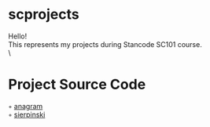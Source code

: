 # scprojects
Hello!\
This represents my projects during Stancode SC101 course.\
\

# Project Source Code
◦ [anagram](https://github.com/irislicc/scprojects/blob/main/SC%20Projects/anagram.py)  \
◦ [sierpinski](https://github.com/irislicc/scprojects/blob/main/SC%20Projects/sierpinski.py)  
